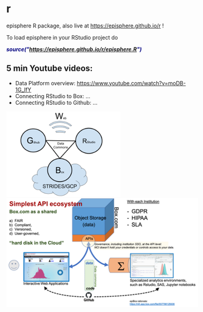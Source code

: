# r
episphere R package, also live at https://episphere.github.io/r !

To load episphere in your RStudio project do 

<b><i style="backgroundColor:yellow;color:navy"> source("https://episphere.github.io/r/episphere.R") </i></b>

## 5 min Youtube videos:

* Data Platform overview: https://www.youtube.com/watch?v=moDB-1G_IfY
* Connecting RStudio to Box: ...
* Connecting RStudio to Github: ...

<img width=300 src="https://github.com/episphere/r/blob/main/Data%20Platform%20Diagram.png">
<img width=600 src="https://github.com/episphere/r/blob/main/withPictures.png">

